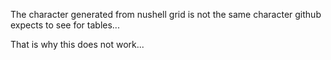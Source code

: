 
The character generated from nushell grid is not the
same character github expects to see for tables...

That is why this does not work...

```rust

```
